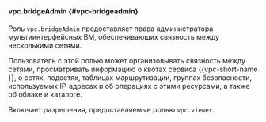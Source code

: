 #### vpc.bridgeAdmin {#vpc-bridgeadmin}

Роль `vpc.bridgeAdmin` предоставляет права администратора мультиинтерфейсных ВМ, обеспечивающих связность между несколькими сетями. 

Пользователь с этой ролью может организовывать связность между сетями, просматривать информацию о квотах сервиса {{vpc-short-name }}, о сетях, подсетях, таблицах маршрутизации, группах безопасности, используемых IP-адресах и об операциях с этими ресурсами, а также об облаке и каталоге. 

Включает разрешения, предоставляемые ролью `vpc.viewer`.
